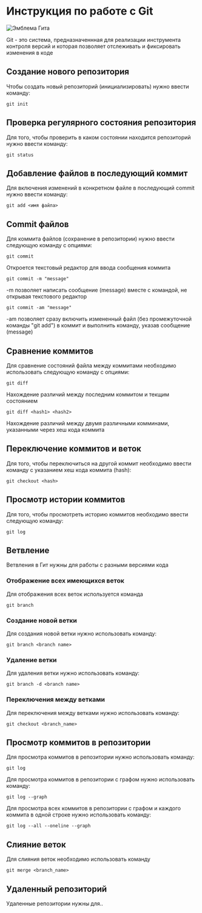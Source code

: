 # Инструкция по работе с Git


![Эмблема Гита](git.jpg)


Git - это система, предназначеннная для реализации инструмента контроля версий и которая позволяет отслеживать и фиксировать изменения в коде

## Создание нового репозитория

Чтобы создать новый репозиторий (инициализировать) нужно ввести команду:

    git init


## Проверка регулярного состояния репозитория

Для того, чтобы проверить в каком состоянии находится репозиторий нужно ввести команду:

    git status

## Добавление файлов в последующий коммит

Для включения изменений в конкретном файле  в последующий commit нужно ввести команду:

    git add <имя файла>

## Commit файлов

Для коммита файлов (сохранение в репозитории) нужно ввести следующую команду с опциями:

    git commit 
Откроется текстовый редактор для ввода сообщения коммита

    git commit -m "message"
-m позволяет написать сообщение (message) вместе с командой, не открывая текстового редактор

    git commit -am "message"
-am позволяет сразу включить измененный файл (без промежуточной команды "git add") в коммит и выполнить команду, указав сообщение (message)

## Сравнение коммитов

Для сравнение состояний файла между коммитами необходимо использовать следующую команду с опциями:

    git diff

Нахождение различий между последним коммитом и текщим состоянием

    git diff <hash1> <hash2>

Нахождение различий между двумя различными комминами, указанными через хеш кода коммита

## Переключение коммитов и веток

Для того, чтобы переключиться на другой коммит необходимо ввести команду с указанием хеш кода коммита (hash):

    git checkout <hash>

## Просмотр истории коммитов

Для того, чтобы просмотреть историю коммитов необходимо ввести следующую команду:

    git log


## Ветвление

Ветвления в Гит нужны для работы с разными версиями кода

### Отображение всех имеющихся веток
Для отображения всех веток используется команда

    git branch

### Создание новой ветки
Для создания новой ветки нужно использовать команду:

    git branch <branch name>

### Удаление ветки
Для удаления ветки нужно использовать команду:

    git branch -d <branch name>

### Переключения между ветками
Для переключения между ветками нужно использовать команду:

    git checkout <branch_name>

## Просмотр коммитов в репозитории
Для просмотра коммитов в репозитории нужно использовать команду:

    git log

Для просмотра коммитов в репозитории с графом нужно использовать команду:

    git log --graph

Для просмотра всех коммитов в репозитории с графом и каждого коммита в одной строке нужно использовать команду:

    git log --all --oneline --graph

## Слияние веток
Для слияния веток необходимо использовать команду

    git merge <branch_name>
 
 ## Удаленный репозиторий
 
 Удаленные репозитории нужны для..
